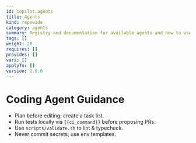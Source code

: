 ```yaml
---
id: copilot.agents
title: Agents
kind: repowide
category: agents
summary: Registry and documentation for available agents and how to use them.
tags: []
weight: 20
requires: []
provides: []
vars: []
applyTo: []
version: 1.0.0
---
```


# Coding Agent Guidance

- Plan before editing; create a task list.
- Run tests locally via `{{ci_command}}` before proposing PRs.
- Use `scripts/validate.sh` to lint & typecheck.
- Never commit secrets; use env templates.

